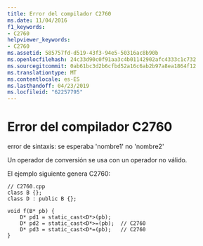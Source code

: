 ```yaml
---
title: Error del compilador C2760
ms.date: 11/04/2016
f1_keywords:
- C2760
helpviewer_keywords:
- C2760
ms.assetid: 585757fd-d519-43f3-94e5-50316ac8b90b
ms.openlocfilehash: 24c33d90c0f91aa3c4b01142902afc4333c1c732
ms.sourcegitcommit: 0ab61bc3d2b6cfbd52a16c6ab2b97a8ea1864f12
ms.translationtype: MT
ms.contentlocale: es-ES
ms.lasthandoff: 04/23/2019
ms.locfileid: "62257795"
---
```

# <a name="compiler-error-c2760"></a>Error del compilador C2760

error de sintaxis: se esperaba 'nombre1' no 'nombre2'

Un operador de conversión se usa con un operador no válido.

El ejemplo siguiente genera C2760:

```
// C2760.cpp
class B {};
class D : public B {};

void f(B* pb) {
    D* pd1 = static_cast<D*>(pb);
    D* pd2 = static_cast<D*>=(pb);  // C2760
    D* pd3 = static_cast<D*=(pb);   // C2760
}
```